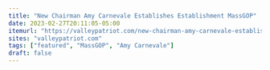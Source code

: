 ```yaml
---
title: "New Chairman Amy Carnevale Establishes Establishment MassGOP"
date: 2023-02-27T20:11:05-05:00
itemurl: "https://valleypatriot.com/new-chairman-amy-carnevale-establishes-establishment-massgop-eye-on-dracut/"
sites: "valleypatriot.com"
tags: ["featured", "MassGOP", "Amy Carnevale"]
draft: false
---
```


